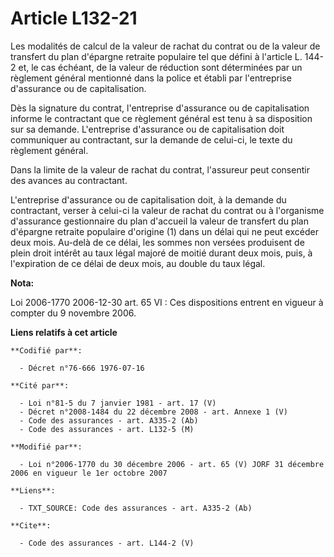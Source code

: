 # Article L132-21

Les modalités de calcul de la valeur de rachat du contrat ou de la valeur de transfert du plan d'épargne retraite populaire
tel que défini à l'article L. 144-2 et, le cas échéant, de la valeur de réduction sont déterminées par un règlement général
mentionné dans la police et établi par l'entreprise d'assurance ou de capitalisation.

Dès la signature du contrat, l'entreprise d'assurance ou de capitalisation informe le contractant que ce règlement général
est tenu à sa disposition sur sa demande. L'entreprise d'assurance ou de capitalisation doit communiquer au contractant, sur
la demande de celui-ci, le texte du règlement général.

Dans la limite de la valeur de rachat du contrat, l'assureur peut consentir des avances au contractant.

L'entreprise d'assurance ou de capitalisation doit, à la demande du contractant, verser à celui-ci la valeur de rachat du
contrat ou à l'organisme d'assurance gestionnaire du plan d'accueil la valeur de transfert du plan d'épargne retraite
populaire d'origine (1) dans un délai qui ne peut excéder deux mois. Au-delà de ce délai, les sommes non versées produisent
de plein droit intérêt au taux légal majoré de moitié durant deux mois, puis, à l'expiration de ce délai de deux mois, au
double du taux légal.

**Nota:**

Loi 2006-1770 2006-12-30 art. 65 VI : Ces dispositions entrent en vigueur à compter du 9 novembre 2006.

**Liens relatifs à cet article**

	**Codifié par**:

	  - Décret n°76-666 1976-07-16

	**Cité par**:

	  - Loi n°81-5 du 7 janvier 1981 - art. 17 (V)
	  - Décret n°2008-1484 du 22 décembre 2008 - art. Annexe 1 (V)
	  - Code des assurances - art. A335-2 (Ab)
	  - Code des assurances - art. L132-5 (M)

	**Modifié par**:

	  - Loi n°2006-1770 du 30 décembre 2006 - art. 65 (V) JORF 31 décembre 2006 en vigueur le 1er octobre 2007

	**Liens**:

	  - TXT_SOURCE: Code des assurances - art. A335-2 (Ab)

	**Cite**:

	  - Code des assurances - art. L144-2 (V)
